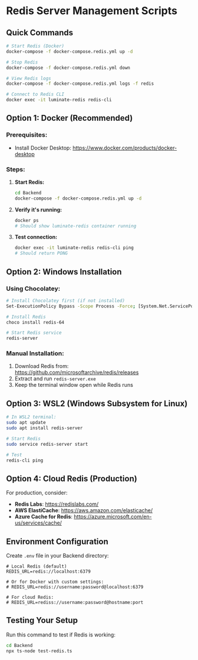 # Redis Server Management Scripts

## Quick Commands
```bash
# Start Redis (Docker)
docker-compose -f docker-compose.redis.yml up -d

# Stop Redis
docker-compose -f docker-compose.redis.yml down

# View Redis logs
docker-compose -f docker-compose.redis.yml logs -f redis

# Connect to Redis CLI
docker exec -it luminate-redis redis-cli
```

## Option 1: Docker (Recommended)

### Prerequisites:
- Install Docker Desktop: https://www.docker.com/products/docker-desktop

### Steps:
1. **Start Redis:**
   ```bash
   cd Backend
   docker-compose -f docker-compose.redis.yml up -d
   ```

2. **Verify it's running:**
   ```bash
   docker ps
   # Should show luminate-redis container running
   ```

3. **Test connection:**
   ```bash
   docker exec -it luminate-redis redis-cli ping
   # Should return PONG
   ```

## Option 2: Windows Installation

### Using Chocolatey:
```bash
# Install Chocolatey first (if not installed)
Set-ExecutionPolicy Bypass -Scope Process -Force; [System.Net.ServicePointManager]::SecurityProtocol = [System.Net.ServicePointManager]::SecurityProtocol -bor 3072; iex ((New-Object System.Net.WebClient).DownloadString('https://community.chocolatey.org/install.ps1'))

# Install Redis
choco install redis-64

# Start Redis service
redis-server
```

### Manual Installation:
1. Download Redis from: https://github.com/microsoftarchive/redis/releases
2. Extract and run `redis-server.exe`
3. Keep the terminal window open while Redis runs

## Option 3: WSL2 (Windows Subsystem for Linux)

```bash
# In WSL2 terminal:
sudo apt update
sudo apt install redis-server

# Start Redis
sudo service redis-server start

# Test
redis-cli ping
```

## Option 4: Cloud Redis (Production)

For production, consider:
- **Redis Labs**: https://redislabs.com/
- **AWS ElastiCache**: https://aws.amazon.com/elasticache/
- **Azure Cache for Redis**: https://azure.microsoft.com/en-us/services/cache/

## Environment Configuration

Create `.env` file in your Backend directory:
```env
# Local Redis (default)
REDIS_URL=redis://localhost:6379

# Or for Docker with custom settings:
# REDIS_URL=redis://username:password@localhost:6379

# For cloud Redis:
# REDIS_URL=rediss://username:password@hostname:port
```

## Testing Your Setup

Run this command to test if Redis is working:
```bash
cd Backend
npx ts-node test-redis.ts
```
